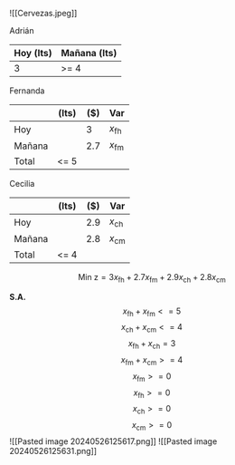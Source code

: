 ![[Cervezas.jpeg]]

Adrián

| Hoy (lts) | Mañana (lts) |
| --------- | ------------ |
| 3         | >= 4         |

Fernanda

|        | (lts) | ($) | Var           |
| ------ | ----- | --- | ------------- |
| Hoy    |       | 3   | $x_\text{fh}$ |
| Mañana |       | 2.7 | $x_\text{fm}$ |
| Total  | <= 5  |     |               |

Cecilia

|        | (lts) | ($) | Var           |
| ------ | ----- | --- | ------------- |
| Hoy    |       | 2.9 | $x_\text{ch}$ |
| Mañana |       | 2.8 | $x_\text{cm}$ |
| Total  | <= 4  |     |               |


$$
\text{Min z} = 3x_\text{fh} + 2.7x_\text{fm} + 2.9x_\text{ch} + 2.8x_\text{cm}
$$

**S.A.**
$$
x_\text{fh} + x_\text{fm} <= 5
$$
$$
x_\text{ch} + x_\text{cm} <= 4
$$
$$x_\text{fh} + x_\text{ch} = 3$$
$$
x_\text{fm} + x_\text{cm} >= 4
$$
$$x_\text{fm} >= 0$$
$$x_\text{fh} >= 0$$
$$x_\text{ch} >= 0$$
$$x_\text{cm} >= 0$$
![[Pasted image 20240526125617.png]]
![[Pasted image 20240526125631.png]]